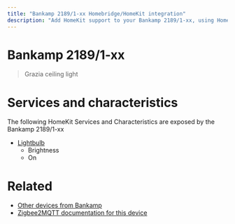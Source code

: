 ```yaml
---
title: "Bankamp 2189/1-xx Homebridge/HomeKit integration"
description: "Add HomeKit support to your Bankamp 2189/1-xx, using Homebridge, Zigbee2MQTT and homebridge-z2m."
---
```

<!---
This file has been GENERATED using src/docgen/docgen.ts
DO NOT EDIT THIS FILE MANUALLY!
-->
# Bankamp 2189/1-xx
> Grazia ceiling light


# Services and characteristics
The following HomeKit Services and Characteristics are exposed by
the Bankamp 2189/1-xx

* [Lightbulb](../../light.md)
  * Brightness
  * On


# Related
* [Other devices from Bankamp](../index.md#bankamp)
* [Zigbee2MQTT documentation for this device](https://www.zigbee2mqtt.io/devices/2189_1-xx.html)